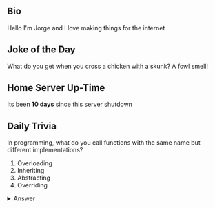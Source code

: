 ## Bio

Hello I'm Jorge and I love making things for the internet

## Joke of the Day

What do you get when you cross a chicken with a skunk? A fowl smell!

## Home Server Up-Time

Its been **10 days** since this server shutdown


## Daily Trivia

In programming, what do you call functions with the same name but different implementations?
 1. Overloading
 2. Inheriting
 3. Abstracting
 4. Overriding

<details>
  <summary>Answer</summary>
  Overloading
</details>
